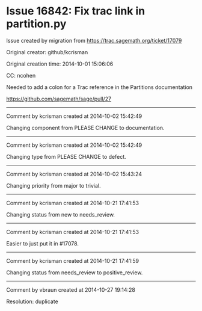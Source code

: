 # Issue 16842: Fix trac link in partition.py

Issue created by migration from https://trac.sagemath.org/ticket/17079

Original creator: github/kcrisman

Original creation time: 2014-10-01 15:06:06

CC:  ncohen

Needed to add a colon for a Trac reference in the Partitions documentation

https://github.com/sagemath/sage/pull/27


---

Comment by kcrisman created at 2014-10-02 15:42:49

Changing component from PLEASE CHANGE to documentation.


---

Comment by kcrisman created at 2014-10-02 15:42:49

Changing type from PLEASE CHANGE to defect.


---

Comment by kcrisman created at 2014-10-02 15:43:24

Changing priority from major to trivial.


---

Comment by kcrisman created at 2014-10-21 17:41:53

Changing status from new to needs_review.


---

Comment by kcrisman created at 2014-10-21 17:41:53

Easier to just put it in #17078.


---

Comment by kcrisman created at 2014-10-21 17:41:59

Changing status from needs_review to positive_review.


---

Comment by vbraun created at 2014-10-27 19:14:28

Resolution: duplicate
